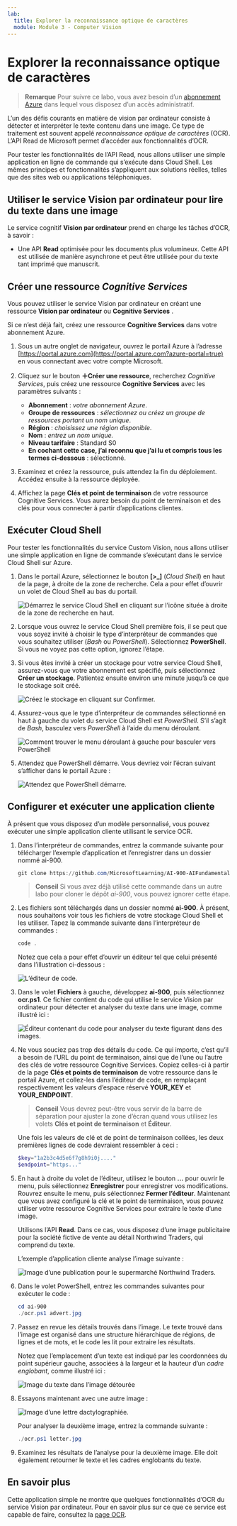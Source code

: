 ```yaml
---
lab:
  title: Explorer la reconnaissance optique de caractères
  module: Module 3 - Computer Vision
---
```


# <a name="explore-optical-character-recognition"></a>Explorer la reconnaissance optique de caractères

> **Remarque** Pour suivre ce labo, vous avez besoin d’un [abonnement Azure](https://azure.microsoft.com/free?azure-portal=true) dans lequel vous disposez d’un accès administratif.

L’un des défis courants en matière de vision par ordinateur consiste à détecter et interpréter le texte contenu dans une image. Ce type de traitement est souvent appelé *reconnaissance optique de caractères* (OCR). L’API Read de Microsoft permet d’accéder aux fonctionnalités d’OCR. 

Pour tester les fonctionnalités de l’API Read, nous allons utiliser une simple application en ligne de commande qui s’exécute dans Cloud Shell. Les mêmes principes et fonctionnalités s’appliquent aux solutions réelles, telles que des sites web ou applications téléphoniques.

## <a name="use-the-computer-vision-service-to-read-text-in-an-image"></a>Utiliser le service Vision par ordinateur pour lire du texte dans une image

Le service cognitif **Vision par ordinateur** prend en charge les tâches d’OCR, à savoir :

- Une API **Read** optimisée pour les documents plus volumineux. Cette API est utilisée de manière asynchrone et peut être utilisée pour du texte tant imprimé que manuscrit.

## <a name="create-a-cognitive-services-resource"></a>Créer une ressource *Cognitive Services*

Vous pouvez utiliser le service Vision par ordinateur en créant une ressource **Vision par ordinateur** ou **Cognitive Services** .

Si ce n’est déjà fait, créez une ressource **Cognitive Services** dans votre abonnement Azure.

1. Sous un autre onglet de navigateur, ouvrez le portail Azure à l’adresse [https://portal.azure.com](https://portal.azure.com?azure-portal=true) en vous connectant avec votre compte Microsoft.

1. Cliquez sur le bouton **&#65291;Créer une ressource**, recherchez *Cognitive Services*, puis créez une ressource **Cognitive Services** avec les paramètres suivants :
    - **Abonnement** : *votre abonnement Azure*.
    - **Groupe de ressources** : *sélectionnez ou créez un groupe de ressources portant un nom unique*.
    - **Région** : *choisissez une région disponible*.
    - **Nom** : *entrez un nom unique.*
    - **Niveau tarifaire** : Standard S0
    - **En cochant cette case, j’ai reconnu que j’ai lu et compris tous les termes ci-dessous** : sélectionné.

1. Examinez et créez la ressource, puis attendez la fin du déploiement. Accédez ensuite à la ressource déployée.

1. Affichez la page **Clés et point de terminaison** de votre ressource Cognitive Services. Vous aurez besoin du point de terminaison et des clés pour vous connecter à partir d’applications clientes.

## <a name="run-cloud-shell"></a>Exécuter Cloud Shell

Pour tester les fonctionnalités du service Custom Vision, nous allons utiliser une simple application en ligne de commande s’exécutant dans le service Cloud Shell sur Azure.

1. Dans le portail Azure, sélectionnez le bouton **[>_]** (*Cloud Shell*) en haut de la page, à droite de la zone de recherche. Cela a pour effet d’ouvrir un volet de Cloud Shell au bas du portail. 

    ![Démarrez le service Cloud Shell en cliquant sur l’icône située à droite de la zone de recherche en haut.](media/read-text-computer-vision/powershell-portal-guide-1.png)

1. Lorsque vous ouvrez le service Cloud Shell première fois, il se peut que vous soyez invité à choisir le type d’interpréteur de commandes que vous souhaitez utiliser (*Bash* ou *PowerShell*). Sélectionnez **PowerShell**. Si vous ne voyez pas cette option, ignorez l’étape.  

1. Si vous êtes invité à créer un stockage pour votre service Cloud Shell, assurez-vous que votre abonnement est spécifié, puis sélectionnez **Créer un stockage**. Patientez ensuite environ une minute jusqu’à ce que le stockage soit créé.

    ![Créez le stockage en cliquant sur Confirmer.](media/read-text-computer-vision/powershell-portal-guide-2.png)

1. Assurez-vous que le type d’interpréteur de commandes sélectionné en haut à gauche du volet du service Cloud Shell est *PowerShell*. S’il s’agit de *Bash*, basculez vers *PowerShell* à l’aide du menu déroulant.

    ![Comment trouver le menu déroulant à gauche pour basculer vers PowerShell](media/read-text-computer-vision/powershell-portal-guide-3.png) 

1. Attendez que PowerShell démarre. Vous devriez voir l’écran suivant s’afficher dans le portail Azure :  

    ![Attendez que PowerShell démarre.](media/read-text-computer-vision/powershell-prompt.png) 

## <a name="configure-and-run-a-client-application"></a>Configurer et exécuter une application cliente

À présent que vous disposez d’un modèle personnalisé, vous pouvez exécuter une simple application cliente utilisant le service OCR.

1. Dans l’interpréteur de commandes, entrez la commande suivante pour télécharger l’exemple d’application et l’enregistrer dans un dossier nommé ai-900.

    ```PowerShell
    git clone https://github.com/MicrosoftLearning/AI-900-AIFundamentals ai-900
    ```

    >**Conseil** Si vous avez déjà utilisé cette commande dans un autre labo pour cloner le dépôt *ai-900*, vous pouvez ignorer cette étape.

1. Les fichiers sont téléchargés dans un dossier nommé **ai-900**. À présent, nous souhaitons voir tous les fichiers de votre stockage Cloud Shell et les utiliser. Tapez la commande suivante dans l’interpréteur de commandes :

    ```PowerShell
    code .
    ```

    Notez que cela a pour effet d’ouvrir un éditeur tel que celui présenté dans l’illustration ci-dessous : 

    ![L’éditeur de code.](media/read-text-computer-vision/powershell-portal-guide-4.png)

1. Dans le volet **Fichiers** à gauche, développez **ai-900**, puis sélectionnez **ocr.ps1**. Ce fichier contient du code qui utilise le service Vision par ordinateur pour détecter et analyser du texte dans une image, comme illustré ici :

    ![Éditeur contenant du code pour analyser du texte figurant dans des images.](media/read-text-computer-vision/ocr-code.png)

1. Ne vous souciez pas trop des détails du code. Ce qui importe, c’est qu’il a besoin de l’URL du point de terminaison, ainsi que de l’une ou l’autre des clés de votre ressource Cognitive Services. Copiez celles-ci à partir de la page **Clés et points de terminaison** de votre ressource dans le portail Azure, et collez-les dans l’éditeur de code, en remplaçant respectivement les valeurs d’espace réservé **YOUR_KEY** et **YOUR_ENDPOINT**.

    > **Conseil** Vous devrez peut-être vous servir de la barre de séparation pour ajuster la zone d’écran quand vous utilisez les volets **Clés et point de terminaison** et **Éditeur**.

    Une fois les valeurs de clé et de point de terminaison collées, les deux premières lignes de code devraient ressembler à ceci :

    ```PowerShell
    $key="1a2b3c4d5e6f7g8h9i0j...."    
    $endpoint="https..."
    ```

1. En haut à droite du volet de l’éditeur, utilisez le bouton **...** pour ouvrir le menu, puis sélectionnez **Enregistrer** pour enregistrer vos modifications. Rouvrez ensuite le menu, puis sélectionnez **Fermer l’éditeur**. Maintenant que vous avez configuré la clé et le point de terminaison, vous pouvez utiliser votre ressource Cognitive Services pour extraire le texte d’une image.

    Utilisons l’API **Read**. Dans ce cas, vous disposez d’une image publicitaire pour la société fictive de vente au détail Northwind Traders, qui comprend du texte.

    L’exemple d’application cliente analyse l’image suivante :

    ![Image d’une publication pour le supermarché Northwind Traders.](media/read-text-computer-vision/advert.jpg)

1. Dans le volet PowerShell, entrez les commandes suivantes pour exécuter le code :

    ```PowerShell
    cd ai-900
    ./ocr.ps1 advert.jpg
    ```

1. Passez en revue les détails trouvés dans l’image. Le texte trouvé dans l’image est organisé dans une structure hiérarchique de régions, de lignes et de mots, et le code les lit pour extraire les résultats.

    Notez que l’emplacement d’un texte est indiqué par les coordonnées du point supérieur gauche, associées à la largeur et la hauteur d’un *cadre englobant*, comme illustré ici :

    ![Image du texte dans l’image détourée](media/read-text-computer-vision/lab-05-bounding-boxes.png)

1. Essayons maintenant avec une autre image :

    ![Image d’une lettre dactylographiée.](media/read-text-computer-vision/letter.jpg)

    Pour analyser la deuxième image, entrez la commande suivante :

    ```PowerShell
    ./ocr.ps1 letter.jpg
    ```

1. Examinez les résultats de l’analyse pour la deuxième image. Elle doit également retourner le texte et les cadres englobants du texte.

## <a name="learn-more"></a>En savoir plus

Cette application simple ne montre que quelques fonctionnalités d’OCR du service Vision par ordinateur. Pour en savoir plus sur ce que ce service est capable de faire, consultez la [page OCR](https://docs.microsoft.com/azure/cognitive-services/computer-vision/overview-ocr).
